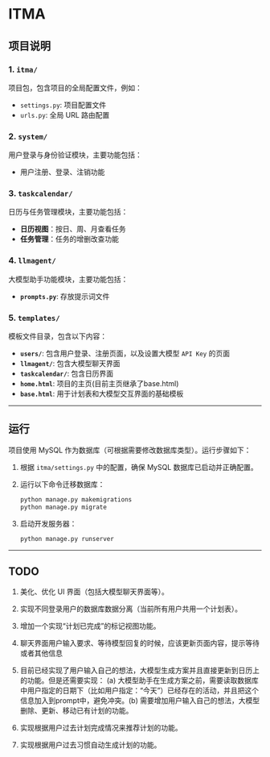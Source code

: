 # ITMA

## 项目说明

### 1. `itma/`
项目包，包含项目的全局配置文件，例如：
- `settings.py`: 项目配置文件
- `urls.py`: 全局 URL 路由配置

### 2. `system/`
用户登录与身份验证模块，主要功能包括：
- 用户注册、登录、注销功能

### 3. `taskcalendar/`
日历与任务管理模块，主要功能包括：
- **日历视图**：按日、周、月查看任务
- **任务管理**：任务的增删改查功能

### 4. `llmagent/`
大模型助手功能模块，主要功能包括：
- **`prompts.py`**: 存放提示词文件

### 5. `templates/`
模板文件目录，包含以下内容：
- **`users/`**: 包含用户登录、注册页面，以及设置大模型 `API Key` 的页面
- **`llmagent/`**: 包含大模型聊天界面
- **`taskcalendar/`**: 包含日历界面
- **`home.html`**: 项目的主页(目前主页继承了base.html)
- **`base.html`**: 用于计划表和大模型交互界面的基础模板

---

## 运行

项目使用 MySQL 作为数据库（可根据需要修改数据库类型）。运行步骤如下：

1. 根据 `itma/settings.py` 中的配置，确保 MySQL 数据库已启动并正确配置。
2. 运行以下命令迁移数据库：

   ```bash
   python manage.py makemigrations
   python manage.py migrate
   ```
3. 启动开发服务器：
   ```bash
   python manage.py runserver
   ```

---

## TODO

1. 美化、优化 UI 界面（包括大模型聊天界面等）。
2. 实现不同登录用户的数据库数据分离（当前所有用户共用一个计划表）。
3. 增加一个实现“计划已完成”的标记视图功能。
4. 聊天界面用户输入要求、等待模型回复的时候，应该更新页面内容，提示等待或者其他信息
5. 目前已经实现了用户输入自己的想法，大模型生成方案并且直接更新到日历上的功能。但是还需要实现：
(a) 大模型助手在生成方案之前，需要读取数据库中用户指定的日期下（比如用户指定：“今天”）已经存在的活动，并且把这个信息加入到prompt中，避免冲突。(b) 需要增加用户输入自己的想法，大模型删除、更新、移动已有计划的功能。

6. 实现根据用户过去计划完成情况来推荐计划的功能。
7. 实现根据用户过去习惯自动生成计划的功能。
